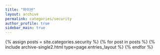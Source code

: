 ```yaml
---
title: "파이썬"
layout: archive
permalink: categories/security
author_profile: true
sidebar_main: true
---
```


{% assign posts = site.categories.security %}
{% for post in posts %} {% include archive-single2.html type=page.entries_layout %} {% endfor %}